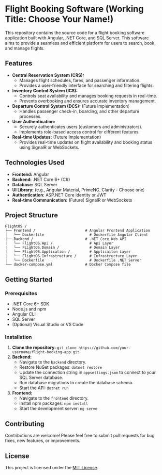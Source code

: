 # Flight Booking Software (Working Title: Choose Your Name!)

This repository contains the source code for a flight booking software application built with Angular, .NET Core, and SQL Server. This software aims to provide a seamless and efficient platform for users to search, book, and manage flights.

## Features

*   **Central Reservation System (CRS):**
    *   Manages flight schedules, fares, and passenger information.
    *   Provides a user-friendly interface for searching and filtering flights.
*   **Inventory Control System (ICS):**
    *   Controls seat availability and manages booking requests in real-time.
    *   Prevents overbooking and ensures accurate inventory management.
*   **Departure Control System (DCS):** (Future Implementation)
    *   Handles passenger check-in, boarding, and other departure processes.
*   **User Authentication:**
    *   Securely authenticates users (customers and administrators).
    *   Implements role-based access control for different features.
*   **Real-time Updates:** (Future Implementation)
    *   Provides real-time updates on flight availability and booking status using SignalR or WebSockets.

## Technologies Used

*   **Frontend:** Angular
*   **Backend:** .NET Core 6+ (C#)
*   **Database:** SQL Server
*   **UI Library:** (e.g., Angular Material, PrimeNG, Clarity - Choose one)
*   **Authentication:** ASP.NET Core Identity or JWT
*   **Real-time Communication:** (Future) SignalR or WebSockets

## Project Structure

```
FlightOS /
├── Frontend /                       # Angular Frontend Application
|   └── Dockerfile                     # Dockerfile Angular Client
├── Backend /                        # .NET Core Web API
|   └── FlightOS.Api /                 # Api Layer
|   └── FLightOS.Domain /              # Domain Layer
|   └── FlightOS.Application /         # Applicaiton Layer
|   └── FlightOS.Infrastructure /      # Infrastructure Layer
|   └── Dockerfile                     # Dockerfile .NET Server
└── docker-compose.yml               # Docker Compose file
```

## Getting Started

### Prerequisites

*   .NET Core 6+ SDK
*   Node.js and npm
*   Angular CLI
*   SQL Server
*   (Optional) Visual Studio or VS Code

### Installation

1.  **Clone the repository:** `git clone https://github.com/your-username/flight-booking-app.git`
2.  **Backend:**
    *   Navigate to the `backend` directory.
    *   Restore NuGet packages: `dotnet restore`
    *   Update the connection string in `appsettings.json` to connect to your SQL Server database.
    *   Run database migrations to create the database schema.
    *   Start the API: `dotnet run`
3.  **Frontend:**
    *   Navigate to the `frontend` directory.
    *   Install npm packages: `npm install`
    *   Start the development server: `ng serve`

## Contributing

Contributions are welcome! Please feel free to submit pull requests for bug fixes, new features, or improvements.

## License

This project is licensed under the [MIT License](LICENSE).